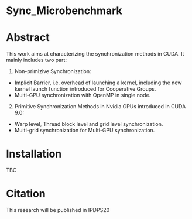 # Sync_Microbenchmark
# Abstract
This work aims at characterizing the synchronization methods in CUDA. It mainly includes two part:
1. Non-primizive Synchronization:
  * Implicit Barrier, i.e. overhead of launching a kernel, including the new kernel launch function introduced for Cooperative Groups.
  * Multi-GPU synchronization with OpenMP in single node.
2. Primitive Synchronization Methods in Nvidia GPUs introduced in CUDA 9.0:
  * Warp level, Thread block level and grid level synchronization.
  * Multi-grid synchronization for Multi-GPU synchronization.
# Installation
  TBC
# Citation
  This research will be published in IPDPS20 
